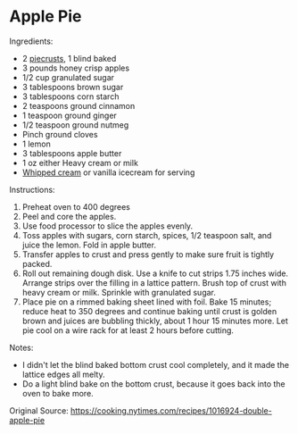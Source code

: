 # Apple Pie

Ingredients:
* 2 [piecrusts](pie-crust.md), 1 blind baked
* 3 pounds honey crisp apples
* 1/2 cup granulated sugar
* 3 tablespoons brown sugar
* 3 tablespoons corn starch
* 2 teaspoons ground cinnamon
* 1 teaspoon ground ginger
* 1/2 teaspoon ground nutmeg
* Pinch ground cloves
* 1 lemon
* 3 tablespoons apple butter
* 1 oz either Heavy cream or milk
* [Whipped cream](whipped-cream.md) or vanilla icecream for serving

Instructions:
1. Preheat oven to 400 degrees
1. Peel and core the apples.
1. Use food processor to slice the apples evenly.
1. Toss apples with sugars, corn starch, spices, 1/2 teaspoon salt, and juice the lemon. Fold in apple butter.
1. Transfer apples to crust and press gently to make sure fruit is tightly packed.
1. Roll out remaining dough disk. Use a knife to cut strips 1.75 inches wide. Arrange strips over the filling in a lattice pattern. Brush top of crust with heavy cream or milk. Sprinkle with granulated sugar.
1. Place pie on a rimmed baking sheet lined with foil. Bake 15 minutes; reduce heat to 350 degrees and continue baking until crust is golden brown and juices are bubbling thickly, about 1 hour 15 minutes more. Let pie cool on a wire rack for at least 2 hours before cutting.

Notes:
* I didn't let the blind baked bottom crust cool completely, and it made the lattice edges all melty. 
* Do a light blind bake on the bottom crust, because it goes back into the oven to bake more.

Original Source: https://cooking.nytimes.com/recipes/1016924-double-apple-pie
